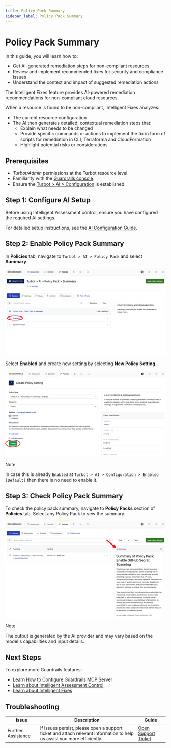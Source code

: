 ```yaml
---
title: Policy Pack Summary
sidebar_label: Policy Pack Summary
---
```


# Policy Pack Summary

In this guide, you will learn how to:

- Get AI-generated remediation steps for non-compliant resources
- Review and implement recommended fixes for security and compliance issues
- Understand the context and impact of suggested remediation actions

The Intelligent Fixes feature provides AI-powered remediation recommendations for non-compliant cloud resources.

When a resource is found to be non-compliant, Intelligent Fixes analyzes:

- The current resource configuration
- The AI then generates detailed, contextual remediation steps that:
  - Explain what needs to be changed
  - Provide specific commands or actions to implement the fix in form of scripts for remediation in CLI, Terraforma and CloudFormation
  - Highlight potential risks or considerations

## Prerequisites

- *Turbot/Admin* permissions at the Turbot resource level.
- Familiarity with the [Guardrails console](https://turbot.com/guardrails/docs/getting-started/).
- Ensure the [Turbot > AI > Configuration](/guardrails/docs/guides/using-guardrails/ai/ai-configuration) is established.

## Step 1: Configure AI Setup

Before using Intelligent Assessment control, ensure you have configured the required AI settings.

For detailed setup instructions, see the [AI Configuration Guide](/guardrails/docs/guides/using-guardrails/ai/ai-configuration).

## Step 2: Enable Policy Pack Summary

In **Policies** tab, navigate to `Turbot > AI > Policy Pack` and select **Summary**.

![Navigate to Policy Pack Summary](./turbot-ai-policy-pack-summary.png)

Select **Enabled**  and create new setting by selecting **New Policy Setting**

![Policy Pack Summary Enabled](./turbot-ai-policy-pack-summary-enabled.png)

> [!NOTE]
> In case this is already `Enabled` at `Turbot > AI > Configuration > Enabled [Default]` then there is no need to enable it.

## Step 3: Check Policy Pack Summary

To check the policy pack summary, navigate to **Policy Packs** section of **Policies** tab. Select any Policy Pack to vew the summary.

![Policy Pack Summary](./turbot-ai-policy-pack-summary-response.png)

> [!NOTE]
> The output is generated by the AI provider and may vary based on the model's capabilities and input details.

## Next Steps

To explore more Guardrails features:

- [Learn How to Configure Guardrails MCP Server](/guardrails/docs/guides/using-guardrails/ai-tools)
- [Learn about Intelligent Assessment Control](/guardrails/docs/guides/using-guardrails/intelligent-assessment-control)
- [Learn about Intelligent Fixes](/guardrails/docs/guides/using-guardrails/ai/intelligent-fixes)

## Troubleshooting

| Issue                  | Description                                                                                                                   | Guide                                      |
|------------------------|-------------------------------------------------------------------------------------------------------------------------------|--------------------------------------------|
| Further Assistance     | If issues persist, please open a support ticket and attach relevant information to help us assist you more efficiently.       | [Open Support Ticket](https://support.turbot.com) |
